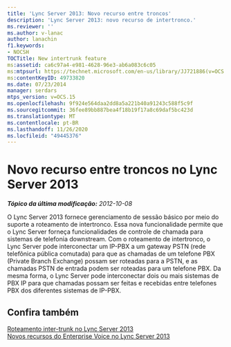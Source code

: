 ```yaml
---
title: 'Lync Server 2013: Novo recurso entre troncos'
description: 'Lync Server 2013: novo recurso de intertronco.'
ms.reviewer: ''
ms.author: v-lanac
author: lanachin
f1.keywords:
- NOCSH
TOCTitle: New intertrunk feature
ms:assetid: ca6c97a4-e981-4628-96e3-ab6a083c6c05
ms:mtpsurl: https://technet.microsoft.com/en-us/library/JJ721886(v=OCS.15)
ms:contentKeyID: 49733820
ms.date: 07/23/2014
manager: serdars
mtps_version: v=OCS.15
ms.openlocfilehash: 9f924e564daa2dd8a5a221b40a91243c588f5c9f
ms.sourcegitcommit: 36fee89bb887bea4f18b19f17a8c69daf5bc423d
ms.translationtype: MT
ms.contentlocale: pt-BR
ms.lasthandoff: 11/26/2020
ms.locfileid: "49445376"
---
```

# <a name="new-intertrunk-feature-in-lync-server-2013"></a>Novo recurso entre troncos no Lync Server 2013

<div data-xmlns="http://www.w3.org/1999/xhtml">

<div class="topic" data-xmlns="http://www.w3.org/1999/xhtml" data-msxsl="urn:schemas-microsoft-com:xslt" data-cs="https://msdn.microsoft.com/">

<div data-asp="https://msdn2.microsoft.com/asp">



</div>

<div id="mainSection">

<div id="mainBody">

<span> </span>

_**Tópico da última modificação:** 2012-10-08_

O Lync Server 2013 fornece gerenciamento de sessão básico por meio do suporte a roteamento de intertronco. Essa nova funcionalidade permite que o Lync Server forneça funcionalidades de controle de chamada para sistemas de telefonia downstream. Com o roteamento de intertronco, o Lync Server pode interconectar um IP-PBX a um gateway PSTN (rede telefônica pública comutada) para que as chamadas de um telefone PBX (Private Branch Exchange) possam ser roteadas para a PSTN, e as chamadas PSTN de entrada podem ser roteadas para um telefone PBX. Da mesma forma, o Lync Server pode interconectar dois ou mais sistemas de PBX IP para que chamadas possam ser feitas e recebidas entre telefones PBX dos diferentes sistemas de IP-PBX.

<div>

## <a name="see-also"></a>Confira também


[Roteamento inter-trunk no Lync Server 2013](lync-server-2013-inter-trunk-routing.md)  
[Novos recursos do Enterprise Voice no Lync Server 2013](lync-server-2013-new-enterprise-voice-features.md)  
  

</div>

</div>

<span> </span>

</div>

</div>

</div>

